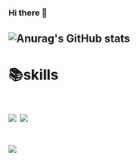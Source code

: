 ### Hi there 👋
 ![Anurag's GitHub stats](https://github-readme-stats.vercel.app/api?username=Yoonsnee&show_icons=true&theme=radical)
-------------------------------------------------------------------- 
# 📚skills
 
# <img src="https://img.shields.io/badge/python-3776AB?style=flat-square&logo=python&logoColor=white"/> <img src="https://img.shields.io/badge/pandas-150458?style=flat-square&logo=pandas&logoColor=white"/> 
# <img src="https://img.shields.io/badge/pandas-150458?style=flat-square&logo=pandas&logoColor=white"/> 
 

